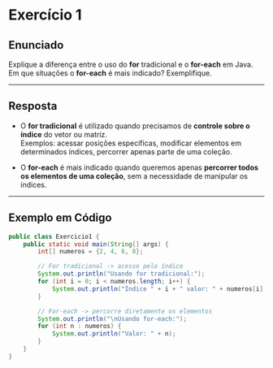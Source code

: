 # Exercício 1

## Enunciado
Explique a diferença entre o uso do **for** tradicional e o **for-each** em Java.  
Em que situações o **for-each** é mais indicado? Exemplifique.

---

## Resposta

- O **for tradicional** é utilizado quando precisamos de **controle sobre o índice** do vetor ou matriz.  
  Exemplos: acessar posições específicas, modificar elementos em determinados índices, percorrer apenas parte de uma coleção.

- O **for-each** é mais indicado quando queremos apenas **percorrer todos os elementos de uma coleção**, sem a necessidade de manipular os índices.

---

## Exemplo em Código

```java
public class Exercicio1 {
    public static void main(String[] args) {
        int[] numeros = {2, 4, 6, 8};

        // For tradicional -> acesso pelo índice
        System.out.println("Usando for tradicional:");
        for (int i = 0; i < numeros.length; i++) {
            System.out.println("Índice " + i + " valor: " + numeros[i]);
        }

        // For-each -> percorre diretamente os elementos
        System.out.println("\nUsando for-each:");
        for (int n : numeros) {
            System.out.println("Valor: " + n);
        }
    }
}
